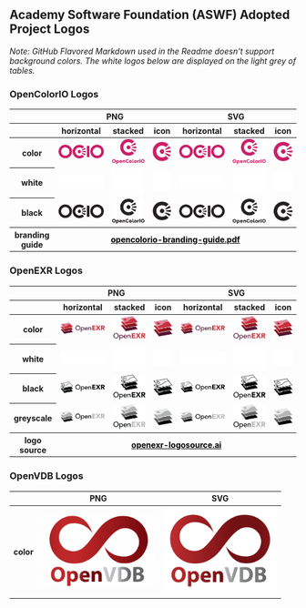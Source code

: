 

## Academy Software Foundation (ASWF) Adopted Project Logos

*Note: GitHub Flavored Markdown used in the Readme doesn't support background colors. The white logos below are displayed on the light grey of tables.*

### OpenColorIO Logos

<table class="logos-table">
	<thead>
		<tr>
			<th></th>
			<th colspan="3">PNG</th>
			<th colspan="3">SVG</th>
		</tr>
		<tr>
			<th></th>
			<th>horizontal</th>
			<th>stacked</th>
			<th>icon</th>
			<th>horizontal</th>
			<th>stacked</th>
			<th>icon</th>
		</tr>
	</thead>	
    <tbody>
		<tr>
			<th>color</th>
			<td><a href="../projects/opencolorio/png/color/opencolorio-horizontal-color.png" download><img src="../projects/opencolorio/png/color/opencolorio-horizontal-color.png" width="200"></a></td>
			<td><a href="../projects/opencolorio/png/color/opencolorio-stacked-color.png" download><img src="../projects/opencolorio/png/color/opencolorio-stacked-color.png" width="95"></a></td>
			<td><a href="../projects/opencolorio/png/color/opencolorio-icon-color.png" download><img src="../projects/opencolorio/png/color/opencolorio-icon-color.png" width="75"></a></td>
			<td><a href="../projects/opencolorio/svg/color/opencolorio-horizontal-color.svg" download><img src="../projects/opencolorio/svg/color/opencolorio-horizontal-color.svg" width="200"></a></td>
			<td><a href="../projects/opencolorio/svg/color/opencolorio-stacked-color.svg" download><img src="../projects/opencolorio/svg/color/opencolorio-stacked-color.svg" width="95"></a></td>
			<td><a href="../projects/opencolorio/svg/color/opencolorio-icon-color.svg" download><img src="../projects/opencolorio/svg/color/opencolorio-icon-color.svg" width="75"></a></td>
		</tr>
		<tr>
			<th>white</th>
			<td><a href="../projects/opencolorio/png/white/opencolorio-horizontal-white.png" download><img src="../projects/opencolorio/png/white/opencolorio-horizontal-white.png" width="200"></a></td>
			<td><a href="../projects/opencolorio/png/white/opencolorio-stacked-white.png" download><img src="../projects/opencolorio/png/white/opencolorio-stacked-white.png" width="95"></a></td>
			<td><a href="../projects/opencolorio/png/white/opencolorio-icon-white.png" download><img src="../projects/opencolorio/png/white/opencolorio-icon-white.png" width="75"></a></td>
			<td><a href="../projects/opencolorio/svg/white/opencolorio-horizontal-white.svg" download><img src="../projects/opencolorio/svg/white/opencolorio-horizontal-white.svg" width="200"></a></td>
			<td><a href="../projects/opencolorio/svg/white/opencolorio-stacked-white.svg" download><img src="../projects/opencolorio/svg/white/opencolorio-stacked-white.svg" width="95"></a></td>
			<td><a href="../projects/opencolorio/svg/white/opencolorio-icon-white.svg" download><img src="../projects/opencolorio/svg/white/opencolorio-icon-white.svg" width="75"></a></td>
		</tr>
		<tr>
			<th>black</th>
			<td><a href="../projects/opencolorio/png/black/opencolorio-horizontal-black.png" download><img src="../projects/opencolorio/png/black/opencolorio-horizontal-black.png" width="200"></a></td>
			<td><a href="../projects/opencolorio/png/black/opencolorio-stacked-black.png" download><img src="../projects/opencolorio/png/black/opencolorio-stacked-black.png" width="95"></a></td>
			<td><a href="../projects/opencolorio/png/black/opencolorio-icon-black.png" download><img src="../projects/opencolorio/png/black/opencolorio-icon-black.png" width="75"></a></td>
			<td><a href="../projects/opencolorio/svg/black/opencolorio-horizontal-black.svg" download><img src="../projects/opencolorio/svg/black/opencolorio-horizontal-black.svg" width="200"></a></td>
			<td><a href="../projects/opencolorio/svg/black/opencolorio-stacked-black.svg" download><img src="../projects/opencolorio/svg/black/opencolorio-stacked-black.svg" width="95"></a></td>
			<td><a href="../projects/opencolorio/svg/black/opencolorio-icon-black.svg" download><img src="../projects/opencolorio/svg/black/opencolorio-icon-black.svg" width="75"></a></td>
		</tr>
		<tr>
			<th>branding guide</th>
			<th colspan="6"><a href="/projects/opencolorio/opencolorio-branding-guide.pdf" style="color:black">opencolorio-branding-guide.pdf</a></th>
    	</tr>
	</tbody>	
</table>

### OpenEXR Logos

<table class="logos-table">
	<thead>
		<tr>
			<th></th>
			<th colspan="3">PNG</th>
			<th colspan="3">SVG</th>
		</tr>
		<tr>
			<th></th>
			<th>horizontal</th>
			<th>stacked</th>
			<th>icon</th>
			<th>horizontal</th>
			<th>stacked</th>
			<th>icon</th>
		</tr>
	</thead>	
    <tbody>
		<tr>
			<th>color</th>
			<td><a href="../projects/openexr/png/color/openexr-horizontal-color.png" download><img src="../projects/openexr/png/color/openexr-horizontal-color.png" width="200"></a></td>
			<td><a href="../projects/openexr/png/color/openexr-stacked-color.png" download><img src="../projects/openexr/png/color/openexr-stacked-color.png" width="95"></a></td>
			<td><a href="../projects/openexr/png/color/openexr-icon-color.png" download><img src="../projects/openexr/png/color/openexr-icon-color.png" width="75"></a></td>
			<td><a href="../projects/openexr/svg/color/openexr-horzontal-color.svg" download><img src="../projects/openexr/svg/color/openexr-horizontal-color.svg" width="200"></a></td>
			<td><a href="../projects/openexr/svg/color/openexr-stacked-color.svg" download><img src="../projects/openexr/svg/color/openexr-stacked-color.svg" width="95"></a></td>
			<td><a href="../projects/openexr/svg/color/openexr-icon-color.svg" download><img src="../projects/openexr/svg/color/openexr-icon-color.svg" width="75"></a></td>
		</tr>
		<tr>
			<th>white</th>
			<td><a href="../projects/openexr/png/white/openexr-horizontal-white.png" download><img src="../projects/openexr/png/white/openexr-horizontal-white.png" width="200"></a></td>
			<td><a href="../projects/openexr/png/white/openexr-stacked-white.png" download><img src="../projects/openexr/png/white/openexr-stacked-white.png" width="95"></a></td>
			<td><a href="../projects/openexr/png/white/openexr-icon-white.png" download><img src="../projects/openexr/png/white/openexr-icon-white.png" width="75"></a></td>
			<td><a href="../projects/openexr/svg/white/openexr-horizontal-white.svg" download><img src="../projects/openexr/svg/white/openexr-horizontal-white.svg" width="200"></a></td>
			<td><a href="../projects/openexr/svg/white/openexr-stacked-white.svg" download><img src="../projects/openexr/svg/white/openexr-stacked-white.svg" width="95"></a></td>
			<td><a href="../projects/openexr/svg/white/openexr-icon-white.svg" download><img src="../projects/openexr/svg/white/openexr-icon-white.svg" width="75"></a></td>
		</tr>
		<tr>
			<th>black</th>
			<td><a href="../projects/openexr/png/black/openexr-horizontal-black.png" download><img src="../projects/openexr/png/black/openexr-horizontal-black.png" width="200"></a></td>
			<td><a href="../projects/openexr/png/black/openexr-stacked-black.png" download><img src="../projects/openexr/png/black/openexr-stacked-black.png" width="95"></a></td>
			<td><a href="../projects/openexr/png/black/openexr-icon-black.png" download><img src="../projects/openexr/png/black/openexr-icon-black.png" width="75"></a></td>
			<td><a href="../projects/openexr/svg/black/openexr-horizontal-black.svg" download><img src="../projects/openexr/svg/black/openexr-horizontal-black.svg" width="200"></a></td>
			<td><a href="../projects/openexr/svg/black/openexr-stacked-black.svg" download><img src="../projects/openexr/svg/black/openexr-stacked-black.svg" width="95"></a></td>
			<td><a href="../projects/openexr/svg/black/openexr-icon-black.svg" download><img src="../projects/openexr/svg/black/openexr-icon-black.svg" width="75"></a></td>
		</tr>
		<tr>
			<th>greyscale</th>
			<td><a href="../projects/openexr/png/greyscale/openexr-horizontal-greyscale.png" download><img src="../projects/openexr/png/greyscale/openexr-horizontal-greyscale.png" width="200"></a></td>
			<td><a href="../projects/openexr/png/greyscale/openexr-stacked-greyscale.png" download><img src="../projects/openexr/png/greyscale/openexr-stacked-greyscale.png" width="95"></a></td>
			<td><a href="../projects/openexr/png/greyscale/openexr-icon-greyscale.png" download><img src="../projects/openexr/png/greyscale/openexr-icon-greyscale.png" width="75"></a></td>
			<td><a href="../projects/openexr/svg/greyscale/openexr-horizontal-greyscale.svg" download><img src="../projects/openexr/svg/greyscale/openexr-horizontal-greyscale.svg" width="200"></a></td>
			<td><a href="../projects/openexr/svg/greyscale/openexr-stacked-greyscale.svg" download><img src="../projects/openexr/svg/greyscale/openexr-stacked-greyscale.svg" width="95"></a></td>
			<td><a href="../projects/openexr/svg/greyscale/openexr-icon-greyscale.svg" download><img src="../projects/openexr/svg/greyscale/openexr-icon-greyscale.svg" width="75"></a></td>
		</tr>
		<tr>
			<th>logo source</th>
			<th colspan="6"><a href="/projects/openexr/openexr-logosource.ai" style="color:black">openexr-logosource.ai</a></th>
    	</tr>
	</tbody>	
</table>

### OpenVDB Logos

<table class="logos-table">
	<thead>
		<tr>
			<th></th>
			<th>PNG</th>
			<th>SVG</th>
		</tr>
	</thead>
	<tbody>
		<tr>
			<th>color</th>
			<td><a href="../projects/openvdb/openvdb-color.png" download><img src="../projects/openvdb/openvdb-color.png" width="200"></a><i class="far fa-clock"></i></td>
			<td><a href="../projects/openvdb/openvdb-color.svg" download><img src="../projects/openvdb/openvdb-color.svg" width="200"></a></td>
		</tr>
    <!-- <tr>
        <th>black</th>
        <td><img src="/projects/openvdb/openvdb-black.png" width="200"></td>
        <td><img src="/projects/openvdb/openvdb-black.svg" width="200"></td>
    </tr>
    <tr>
        <th>white</th>
        <td><img src="/projects/openvdb/openvdb-white.png" width="200"></td>
        <td><img src="/projects/openvdb/openvdb-white.svg" width="200"></td>
    </tr> -->
	</tbody>
</table>
